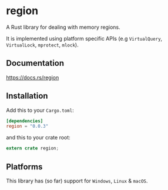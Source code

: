 region
======

A Rust library for dealing with memory regions.

It is implemented using platform specific APIs (e.g `VirtualQuery`,
`VirtualLock`, `mprotect`, `mlock`).

## Documentation

https://docs.rs/region

## Installation

Add this to your `Cargo.toml`:

```toml
[dependencies]
region = "0.0.3"
```

and this to your crate root:

```rust
extern crate region;
```

## Platforms

This library has (so far) support for `Windows`, `Linux` & `macOS`.
